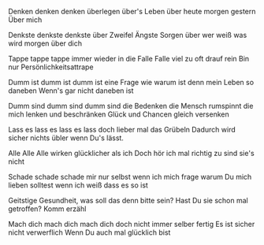 Denken denken denken
überlegen über's Leben
über heute morgen gestern
Über mich

Denkste denkste denkste
über Zweifel Ängste Sorgen
über wer weiß was wird morgen
über dich

Tappe tappe tappe
immer wieder in die Falle
Falle viel zu oft drauf rein
Bin nur Persönlichkeitsattrape

Dumm ist dumm ist dumm ist
eine Frage wie warum ist
denn mein Leben so daneben
Wenn's gar nicht daneben ist

Dumm sind dumm sind dumm sind
die Bedenken die Mensch rumspinnt
die mich lenken und beschränken
Glück und Chancen gleich versenken

Lass es lass es lass es
lass doch lieber mal das Grübeln
Dadurch wird sicher nichts übler
wenn Du's lässt.

Alle Alle Alle
wirken glücklicher als ich
Doch hör ich mal richtig zu
sind sie's nicht

Schade schade schade
mir nur selbst wenn ich mich frage
warum Du mich lieben solltest
wenn ich weiß dass es so ist

Geitstige Gesundheit,
was soll das denn bitte sein?
Hast Du sie schon mal getroffen?
Komm erzähl

Mach dich mach dich mach dich
doch nicht immer selber fertig
Es ist sicher nicht verwerflich
Wenn Du auch mal glücklich bist

